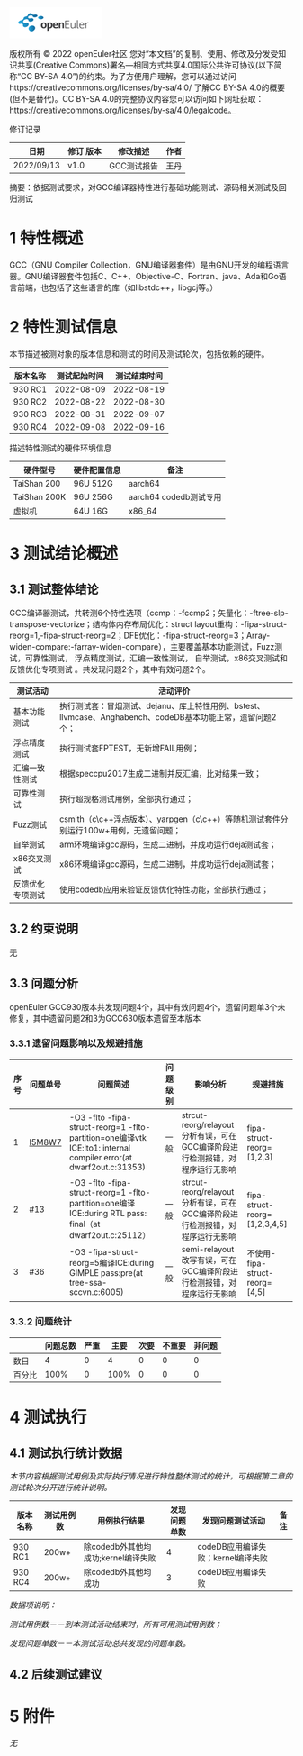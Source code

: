 ![openEuler ico](../../images/openEuler.png)

版权所有 © 2022  openEuler社区
 您对“本文档”的复制、使用、修改及分发受知识共享(Creative Commons)署名—相同方式共享4.0国际公共许可协议(以下简称“CC BY-SA 4.0”)的约束。为了方便用户理解，您可以通过访问https://creativecommons.org/licenses/by-sa/4.0/ 了解CC BY-SA 4.0的概要 (但不是替代)。CC BY-SA 4.0的完整协议内容您可以访问如下网址获取：https://creativecommons.org/licenses/by-sa/4.0/legalcode。

修订记录

| 日期        | 修订   版本 | 修改描述 | 作者 |
| ----       | ----------- | -------- | ---- |
| 2022/09/13 |   v1.0      | GCC测试报告 | 王丹 |


摘要：依据测试要求，对GCC编译器特性进行基础功能测试、源码相关测试及回归测试

 

# 1     特性概述

GCC（GNU Compiler Collection，GNU编译器套件）是由GNU开发的编程语言器。GNU编译器套件包括C、C++、Objective-C、Fortran、java、Ada和Go语言前端，也包括了这些语言的库（如libstdc++，libgcj等。）

# 2     特性测试信息

本节描述被测对象的版本信息和测试的时间及测试轮次，包括依赖的硬件。

| 版本名称 | 测试起始时间 | 测试结束时间 |
| -------- | ------------ | ------------ |
| 930 RC1 | 2022-08-09 | 2022-08-19 |
| 930 RC2 | 2022-08-22 | 2022-08-30 |
| 930 RC3 | 2022-08-31 | 2022-09-07 |
| 930 RC4 | 2022-09-08 | 2022-09-16 |

描述特性测试的硬件环境信息

| 硬件型号 | 硬件配置信息 | 备注 |
| -------- | ------------ | ---- |
| TaiShan 200 | 96U 512G | aarch64 |
| TaiShan 200K | 96U 256G | aarch64 codedb测试专用 |
| 虚拟机 | 64U 16G | x86_64 |

# 3     测试结论概述

## 3.1   测试整体结论

GCC编译器测试，共转测6个特性选项（ccmp：-fccmp2；矢量化：-ftree-slp-transpose-vectorize；结构体内存布局优化：struct layout重构：-fipa-struct-reorg=1,-fipa-struct-reorg=2；DFE优化：-fipa-struct-reorg=3；Array-widen-compare:-farray-widen-compare），主要覆盖基本功能测试，Fuzz测试，可靠性测试， 浮点精度测试，汇编一致性测试， 自举测试，x86交叉测试和反馈优化专项测试 。共发现问题2个，其中有效问题2个。

| 测试活动 | 活动评价 |
| -------- | -------- |
| 基本功能测试 | 执行测试套：冒烟测试、dejanu、库上特性用例、bstest、llvmcase、Anghabench、codeDB基本功能正常，遗留问题2个； |
| 浮点精度测试 | 执行测试套FPTEST，无新增FAIL用例； |
| 汇编一致性测试 | 根据speccpu2017生成二进制并反汇编，比对结果一致； |
| 可靠性测试 | 执行超规格测试用例，全部执行通过； |
| Fuzz测试 | csmith（c\c++浮点版本）、yarpgen（c\c++）等随机测试套件分别运行100w+用例，无遗留问题； |
| 自举测试 | arm环境编译gcc源码，生成二进制，并成功运行deja测试套； |
| x86交叉测试 | x86环境编译gcc源码，生成二进制，并成功运行deja测试套； |
| 反馈优化专项测试 | 使用codedb应用来验证反馈优化特性功能，全部执行通过； |



## 3.2  约束说明

无

## 3.3  问题分析
openEuler GCC930版本共发现问题4个，其中有效问题4个，遗留问题单3个未修复，其中遗留问题2和3为GCC630版本遗留至本版本

### 3.3.1 遗留问题影响以及规避措施
|  序号    | 问题单号 | 问题简述 | 问题级别 | 影响分析 | 规避措施 |
| ------ | ------ | ------ | ------ | ------ | ------ |
|  1    | [I5M8W7](https://gitee.com/openeuler/gcc/issues/I5M8W7) | -O3 -flto -fipa-struct-reorg=1 -flto-partition=one编译vtk ICE:lto1: internal compiler error(at dwarf2out.c:31353) | 一般 | strcut-reorg/relayout 分析有误，可在GCC编译阶段进行检测报错，对程序运行无影响 | fipa-struct-reorg=[1,2,3] |
| 2 | #13 | -O3 -flto -fipa-struct-reorg=1 -flto-partition=one编译ICE:during RTL pass: final（at dwarf2out.c:25112） | 一般 | strcut-reorg/relayout 分析有误，可在GCC编译阶段进行检测报错，对程序运行无影响 | fipa-struct-reorg=[1,2,3,4,5] |
| 3 | #36 | -O3 -fipa-struct-reorg=5编译ICE:during GIMPLE pass:pre(at tree-ssa-sccvn.c:6005) | 一般 | semi-relayout改写有误，可在GCC编译阶段进行检测报错，对程序运行无影响 | 不使用-fipa-struct-reorg=[4,5] |

### 3.3.2 问题统计
|        | 问题总数 | 严重 | 主要 | 次要 | 不重要 | 非问题 |
| ------ | -------- | ---- | ---- | ---- | ------ | ------ |
| 数目   |  4    | 0     |  4  | 0    | 0       | 0       |
| 百分比 |  100%     |  0    |  100%  |  0    |  0      |  0   |

# 4     测试执行

## 4.1   测试执行统计数据

*本节内容根据测试用例及实际执行情况进行特性整体测试的统计，可根据第二章的测试轮次分开进行统计说明。*

| 版本名称 | 测试用例数 | 用例执行结果 | 发现问题单数 | 发现问题测试活动 |  备注 |
| -------- | ---------- | ------------ | ------------ | --------- | -------- |
| 930 RC1  | 200w+ | 除codedb外其他均成功;kernel编译失败 | 4   | codeDB应用编译失败；kernel编译失败 |  |
| 930 RC4 | 200w+ | 除codedb外其他均成功 |  3  |  codeDB应用编译失败  |  |

*数据项说明：*

*测试用例数－－到本测试活动结束时，所有可用测试用例数；*

*发现问题单数－－本测试活动总共发现的问题单数。*

## 4.2   后续测试建议


# 5     附件

*无*

